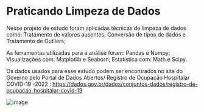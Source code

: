 # Praticando Limpeza de Dados 

Nesse projeto de estudo foram aplicadas técnicas de limpeza de dados como: Tratamento de valores ausentes; Conversão de tipos de dados e Tratamento de Outliers; 

As ferramentas utilizadas para a análise foram: Pandas e Numpy; Visualizações com: Matplotlib e Seaborn; Estatística com: Math e Scipy.

Os dados usados para esse estudo podem ser encontrados no site do Governo pelo Portal de Dados Abertos/ Registro de Ocupação Hospitalar COVID-19 -2022
: https://dados.gov.br/dados/conjuntos-dados/registro-de-ocupacao-hospitalar-covid-19

![image](https://github.com/didellygamb/practicing-data-cleansing/assets/109447846/28f1f4fa-ef52-4b96-ad8b-8d83256a8284)


